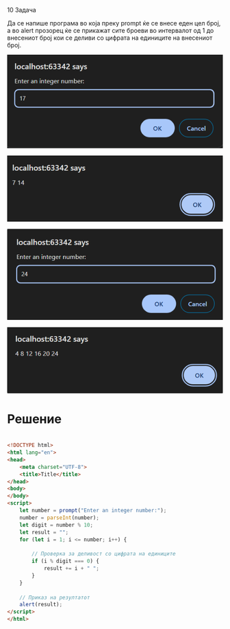 10 Задача

Да се напише програма во која преку prompt ќе се внесе еден цел број, а во alert прозорец ќе се прикажат сите броеви во интервалот од 1 до внесениот број кои се деливи со цифрата на единиците на внесениот број.

![image](img/10.1.png)

![image](img/10.2.png)

![image](img/10.3.png)

![image](img/10.4.png)





# Решение
```html

<!DOCTYPE html>
<html lang="en">
<head>
    <meta charset="UTF-8">
    <title>Title</title>
</head>
<body>
</body>
<script>
    let number = prompt("Enter an integer number:");
    number = parseInt(number);
    let digit = number % 10;
    let result = "";
    for (let i = 1; i <= number; i++) {

        // Проверка за деливост со цифрата на единиците
        if (i % digit === 0) {
            result += i + " ";
        }
    }

    // Приказ на резултатот
    alert(result);
</script>
</html>

```
